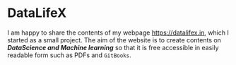 # DataLifeX
I am happy to share the contents of my webpage <https://datalifex.in>, which I started as a small project. The aim of the website is to create contents on ***DataScience and Machine learning*** so that it is free accessible in easily readable form such as PDFs and  `GitBooks`.

